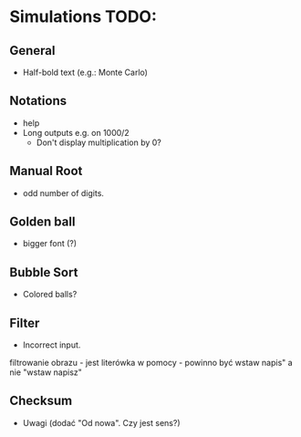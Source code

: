 # Simulations TODO:

## General
- Half-bold text (e.g.: Monte Carlo)

## Notations
- help
- Long outputs e.g. on 1000/2
    - Don't display multiplication by 0?

## Manual Root
- odd number of digits.

## Golden ball
- bigger font (?)

## Bubble Sort
- Colored balls?

## Filter
- Incorrect input.

filtrowanie obrazu  - jest literówka w pomocy - powinno być wstaw napis" a nie "wstaw napisz"

## Checksum
- Uwagi (dodać "Od nowa". Czy jest sens?)
